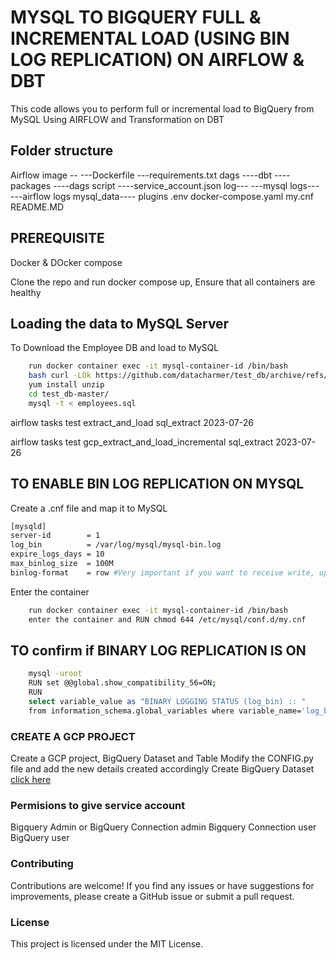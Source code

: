 # MYSQL TO BIGQUERY FULL & INCREMENTAL LOAD (USING BIN LOG REPLICATION) ON AIRFLOW & DBT

This code allows you to perform full or incremental load to BigQuery from MySQL Using AIRFLOW and Transformation on DBT


## Folder structure

Airflow image --
    ---Dockerfile
    ---requirements.txt
dags
    ----dbt 
    ----packages
    ----dags script
    ----service_account.json
log---
    ---mysql
logs---
    ---airflow logs 
mysql_data----
plugins
.env
docker-compose.yaml
my.cnf
README.MD

## PREREQUISITE 

Docker & DOcker compose 

Clone the repo and run docker compose up, Ensure that all containers are healthy

## Loading the data to MySQL Server 

To Download the Employee DB and load to MySQL
```bash 
    run docker container exec -it mysql-container-id /bin/bash 
    bash curl -LOk https://github.com/datacharmer/test_db/archive/refs/heads/master.zip
    yum install unzip 
    cd test_db-master/
    mysql -t < employees.sql

```

airflow tasks test extract_and_load sql_extract 2023-07-26

airflow tasks test gcp_extract_and_load_incremental sql_extract 2023-07-26
## TO ENABLE BIN LOG REPLICATION ON MYSQL 

Create a .cnf file and map it to MySQL 

```bash
[mysqld]
server-id		 = 1
log_bin			 = /var/log/mysql/mysql-bin.log
expire_logs_days = 10
max_binlog_size  = 100M
binlog-format    = row #Very important if you want to receive write, update and delete row events
```

Enter the container 

```bash
    run docker container exec -it mysql-container-id /bin/bash
    enter the container and RUN chmod 644 /etc/mysql/conf.d/my.cnf


```
## TO confirm if BINARY LOG REPLICATION IS ON 
```bash 
    mysql -uroot
    RUN set @@global.show_compatibility_56=ON;
    RUN 
    select variable_value as "BINARY LOGGING STATUS (log_bin) :: " 
    from information_schema.global_variables where variable_name='log_bin';
```

### CREATE A GCP PROJECT 

Create a GCP project, BigQuery Dataset and Table 
Modify the CONFIG.py file and add the new details created accordingly 
Create BigQuery Dataset [click here](https://cloud.google.com/bigquery/docs/datasets)



### Permisions to give service account 
Bigquery Admin
or 
BigQuery Connection admin
Bigquery Connection user
BigQuery user

### Contributing
Contributions are welcome! If you find any issues or have suggestions for improvements, please create a GitHub issue or submit a pull request.

### License
This project is licensed under the MIT License.